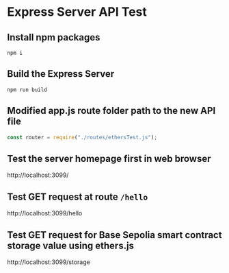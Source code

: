 # Express Server API Test

## Install npm packages

```shell
npm i
```

## Build the Express Server

```shell
npm run build
```

## Modified app.js route folder path to the new API file 

```js
const router = require("./routes/ethersTest.js");
```

## Test the server homepage first in web browser

http://localhost:3099/

## Test GET request at route `/hello` 

http://localhost:3099/hello

## Test GET request for Base Sepolia smart contract storage value using ethers.js

http://localhost:3099/storage